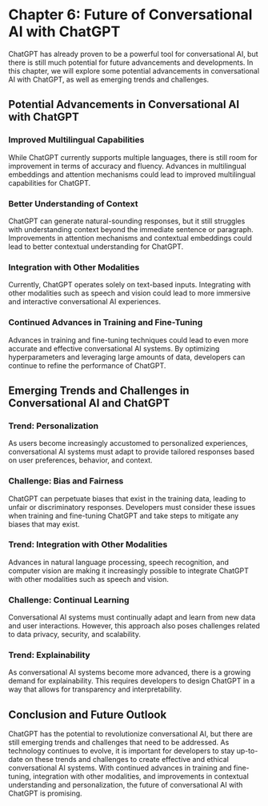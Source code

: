Chapter 6: Future of Conversational AI with ChatGPT
===================================================

ChatGPT has already proven to be a powerful tool for conversational AI, but there is still much potential for future advancements and developments. In this chapter, we will explore some potential advancements in conversational AI with ChatGPT, as well as emerging trends and challenges.

Potential Advancements in Conversational AI with ChatGPT
--------------------------------------------------------

### Improved Multilingual Capabilities

While ChatGPT currently supports multiple languages, there is still room for improvement in terms of accuracy and fluency. Advances in multilingual embeddings and attention mechanisms could lead to improved multilingual capabilities for ChatGPT.

### Better Understanding of Context

ChatGPT can generate natural-sounding responses, but it still struggles with understanding context beyond the immediate sentence or paragraph. Improvements in attention mechanisms and contextual embeddings could lead to better contextual understanding for ChatGPT.

### Integration with Other Modalities

Currently, ChatGPT operates solely on text-based inputs. Integrating with other modalities such as speech and vision could lead to more immersive and interactive conversational AI experiences.

### Continued Advances in Training and Fine-Tuning

Advances in training and fine-tuning techniques could lead to even more accurate and effective conversational AI systems. By optimizing hyperparameters and leveraging large amounts of data, developers can continue to refine the performance of ChatGPT.

Emerging Trends and Challenges in Conversational AI and ChatGPT
---------------------------------------------------------------

### Trend: Personalization

As users become increasingly accustomed to personalized experiences, conversational AI systems must adapt to provide tailored responses based on user preferences, behavior, and context.

### Challenge: Bias and Fairness

ChatGPT can perpetuate biases that exist in the training data, leading to unfair or discriminatory responses. Developers must consider these issues when training and fine-tuning ChatGPT and take steps to mitigate any biases that may exist.

### Trend: Integration with Other Modalities

Advances in natural language processing, speech recognition, and computer vision are making it increasingly possible to integrate ChatGPT with other modalities such as speech and vision.

### Challenge: Continual Learning

Conversational AI systems must continually adapt and learn from new data and user interactions. However, this approach also poses challenges related to data privacy, security, and scalability.

### Trend: Explainability

As conversational AI systems become more advanced, there is a growing demand for explainability. This requires developers to design ChatGPT in a way that allows for transparency and interpretability.

Conclusion and Future Outlook
-----------------------------

ChatGPT has the potential to revolutionize conversational AI, but there are still emerging trends and challenges that need to be addressed. As technology continues to evolve, it is important for developers to stay up-to-date on these trends and challenges to create effective and ethical conversational AI systems. With continued advances in training and fine-tuning, integration with other modalities, and improvements in contextual understanding and personalization, the future of conversational AI with ChatGPT is promising.

